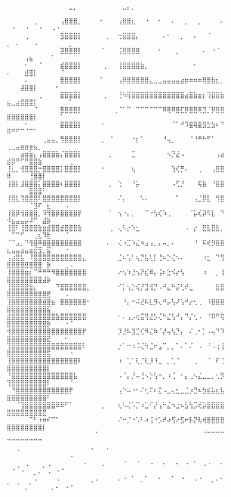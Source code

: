 ⠀⠀⠀⠀⠀⠀⠀⠀⠀⠀⠀⠀⠀⠀⠀⠀⠀⠀⠀⠀⠀⠀⠀⠀⠀⠀⠀⠀⠀⠀⠀⠀⠀⠀⠀⠀⠀⠀⠀⠀⠀⠀⠀⠀⠀⠀⠀⠀⠀⠀⠀⠀⠀⠀⠀⠀⠀⠀⠀⠀⠀⠀⠀⠀⠀
⠀⠀⠀⠀⠀⠀⠀⠀⠀⠀⠀⠀⠀⠀⣀⡀⠀⠀⠀⠀⠀⠀⠀⠀⠀⠀⣀⡄⡀⠀⠀⠀⠀⠀⠀⠀⠀⠀⠀⠀⠀⠀⠀⠀⠀⠀⠀⠀⠀⠀⠀⠀⠀⠀⠀⠀⠀⠀⠀⠀⠀⠀⠀⠀⠀
⠀⠀⠀⠀⠀⠀⢀⠀⠀⠀⠀⠀⢠⣿⣿⣿⡀⠀⠀⠀⠀⠂⠀⠀⠀⢠⣿⣿⣆⠀⠀⠐⠀⠀⠂⠀⠀⠄⠀⠀⡀⠀⠀⡀⠀⠀⠀⠀⠄⠀⠐⠀⠀⠐⠀⠀⠐⠀⠀⠠⠐⠀⠀⠀⠀
⠀⠀⠀⠀⢀⠀⠀⠀⠀⠀⠀⠀⣻⣿⣿⣿⡇⠀⠀⠀⠀⠀⢀⠀⠀⢒⣿⣿⣿⡄⠀⠀⠀⠀⠀⠄⠂⠀⠀⡀⠀⠀⠄⠀⠀⠈⠀⠀⠀⡀⠀⠄⠀⠀⠀⠠⠀⠀⠀⠀⠀⠀⠀⡀⠀
⠀⠀⠀⠀⠀⠀⠀⠀⠀⠀⠀⠀⣽⣿⣿⣿⡇⠀⠀⠀⠀⠈⠀⠀⠀⢨⣿⣿⣿⣿⠀⠀⠀⠀⠂⠀⠀⠀⡀⠀⠀⠀⠀⠀⠄⠀⠐⠈⠀⠀⠀⠀⠀⢠⣦⠀⠀⠀⠀⠁⠀⠀⠀⠀⠀
⠀⠀⠀⠀⠂⠀⠀⠈⠀⠀⠀⠀⣾⣿⣿⣿⡇⠀⠀⠀⠀⠀⡀⠀⠀⢸⣿⣿⣿⣿⣷⡀⠀⠀⠀⠀⠀⠀⠀⠀⠀⠀⠂⠀⠀⠀⠀⠀⠀⠄⠀⠀⠀⣾⣿⡇⠀⠀⠀⠀⠀⠈⠀⠀⠀
⠀⠀⠀⠀⠄⠀⠀⠀⠀⠀⠀⠀⣿⣿⣿⣿⡇⠀⠀⠀⠀⠁⠀⠀⠀⢠⡿⣿⣿⣿⣿⣿⣄⣀⣀⣤⣤⣤⣤⣴⡶⠶⠶⠶⢿⣿⣷⣆⡀⠀⠀⠀⣼⣿⣿⡇⠀⠀⠀⠀⠂⠀⠀⠀⠀
⠀⠀⠀⠀⠀⠀⠀⢀⠀⠀⠀⠀⣿⣿⣿⣿⡇⠀⠀⠀⠀⠀⡀⠀⠀⢘⠳⢿⣿⣿⣿⣿⣿⣿⣿⣿⣿⣿⣿⣿⣴⣿⣷⣶⡆⢹⣿⣿⣷⣦⣀⣴⣿⣿⣿⡇⠀⠀⠀⠀⠀⠀⠀⠁⠀
⠀⠀⠀⠀⠀⠀⠈⠀⠀⠀⠀⠀⣿⣿⣿⣿⡇⠀⠀⠀⠀⠀⠀⠀⢀⠈⠁⠉⠀⠉⠉⠉⠉⠉⠉⠿⢿⠿⣿⣏⡿⣿⣿⢿⣹⡈⡿⣿⣿⣿⣿⣿⣿⣿⣿⡇⠀⠀⠀⠀⠀⠁⠀⠀⠀
⠀⠀⠀⠀⠂⠀⠀⠀⠀⠀⠀⠀⣿⣿⣿⣿⡇⠀⠀⠀⠀⠐⠀⠀⠀⠀⠀⠀⠀⠀⠀⠀⠀⠀⠀⠀⠀⠈⠁⠚⠹⣿⢿⣿⣻⣓⣳⠆⠙⠿⠛⠋⠉⠈⠉⠁⠀⠀⠀⠀⠀⠀⠀⠀⠀
⠀⠀⠀⠀⠀⠀⠀⠀⢀⣤⣤⡀⢻⣿⣿⣿⡇⠀⠀⠀⠀⢀⠀⠈⠀⠀⠀⠀⠐⡆⠁⠀⠀⠀⠀⠘⢤⡀⠀⠀⠀⠈⠘⠛⠓⠋⠁⠀⠀⢀⣀⣤⣶⣶⣶⣦⡀⠀⠀⠀⠀⠀⠀⠀⠀
⠀⠀⠀⣴⣶⣷⡄⢠⣿⣿⣿⣷⡌⣿⣿⣿⡇⠀⠀⠀⠀⠀⠀⡀⠀⠀⠀⠀⣉⠀⠀⠀⠀⠀⠀⠀⠢⡙⣜⠠⠀⠀⠀⠀⠀⠀⠀⢠⣴⣾⡿⠛⠋⠛⣿⣿⣷⠀⠀⠀⠀⠀⠀⢀⠀
⢸⣆⡀⢺⣿⣿⣿⡒⣿⣿⣿⣿⡅⣿⣿⣿⡇⠀⠀⠀⠀⠐⠀⠀⠀⠀⠀⠀⢦⠀⠀⠀⠀⠀⠀⠀⠀⢱⢎⡛⠄⠀⠀⢀⠀⠀⢠⣿⣿⠿⠀⠀⠀⠀⢘⣿⣿⡇⠀⠀⠀⠀⠀⠀⠀
⢸⣿⡇⣸⣿⣿⣿⡅⣿⣿⣿⣿⠆⣿⣿⣿⡇⠀⠀⠀⠀⠀⠀⡀⠀⢑⠀⠀⠘⡥⠀⠀⠀⠀⠀⠀⠀⠠⢋⡘⠀⠀⠀⢯⣷⠀⠘⣿⣿⠀⠀⠀⠀⠀⣿⣿⣿⠃⠀⠀⠀⠀⠀⠀⠀
⢸⣿⣇⢹⣿⣿⣿⠇⣿⣿⣿⣿⣿⣿⣿⣿⡇⠀⠀⠀⠀⠀⠀⠀⠀⠌⡄⠀⠀⠀⠣⠄⠀⠀⠀⠀⠀⠀⠁⠀⠀⠀⢠⣈⡿⣇⠀⢻⣿⠀⠀⠀⠀⠀⠈⣹⠏⠀⣆⠀⠀⠀⠠⠀⠀
⢸⣿⡿⢺⣿⣿⣿⡀⠹⢻⣿⡿⣿⣿⣿⣿⡟⠀⠀⠀⠀⠀⠀⠁⠀⢢⠐⡄⡀⠀⠀⠉⠐⢣⢎⠱⢀⠀⠀⠀⠀⠈⡥⢎⡽⠫⣇⠀⠙⠺⣦⣤⣤⡤⠼⠋⠀⣼⡷⠀⠀⠀⠀⠀⠀
⢸⣿⠇⢸⣿⣿⣿⣷⣶⣾⣿⣿⣾⣿⣿⣿⣷⠀⠀⠀⠀⠀⠀⢀⠀⢄⠣⡔⠱⣂⠀⠀⠀⠀⠀⠀⠀⠀⠀⠀⠠⠀⡔⠀⣟⣧⣿⣷⡀⠀⠉⠉⠋⠀⠀⢀⣆⠹⣗⠀⠀⠀⠈⠀⠀
⠈⠉⣠⡀⠙⢻⣿⠿⣿⣿⣿⣿⣿⣿⣿⣿⣿⠀⠀⠀⠀⠀⠠⠀⠀⢌⠰⣉⠱⣌⠲⣠⢠⡀⡄⠤⡀⠄⠀⠀⠀⠀⠘⠀⠯⢞⡻⣿⣿⣆⣤⣤⣴⣤⣶⣞⣻⡀⣯⠀⠀⠀⠐⠀⠀
⢠⣴⣿⣧⠀⠸⣿⣿⣿⣿⣿⣿⣿⣿⣿⣿⣿⣄⠀⠀⠀⠀⠀⠀⠀⣈⠦⢡⠃⢦⡙⣧⢇⡇⢘⠦⡑⢌⠢⠄⠀⠀⠀⠀⠰⣂⠀⠙⢻⣿⣿⣿⣿⣿⣿⣿⣿⠀⡷⠀⠀⠀⢀⠠⠀
⢸⣿⣿⣿⣶⡆⠉⠛⠛⠛⠻⣿⣿⣿⣿⣿⣿⣿⠀⠀⠀⠀⠀⠀⠀⠔⢢⠱⣘⢢⡝⣎⠿⡄⢨⠆⣑⠪⡔⢣⠀⠀⠀⠀⠰⠀⠀⡀⢸⣿⣿⣿⣿⣿⣿⣿⣿⣼⡷⠀⠀⠀⠀⠀⠀
⢸⣿⣿⣿⣿⣷⡄⠀⠀⠀⠀⠙⣿⣿⣿⣿⣿⣿⡀⠀⠀⠀⠀⠀⠀⠊⡅⢢⡑⢮⡜⣹⢺⡙⠠⠚⣄⠓⡬⢃⠞⣀⠀⠀⠀⠀⠀⣷⣿⣿⣿⣿⣿⣿⣿⣿⣿⣿⣟⠀⠀⠀⠠⠀⠀
⢸⣿⣿⣿⣿⣿⣿⣿⣾⣿⣦⠀⣿⣿⣿⣿⣿⣿⠂⠀⠀⠀⠀⠀⠀⠀⠘⡄⠒⠬⣜⠧⣇⡻⢄⠚⡤⢣⠜⢡⠚⡔⢂⢀⠀⠸⣿⣿⣿⣿⣿⣿⣿⣿⣿⣿⣿⣿⣯⠀⠀⠀⠀⠀⠀
⣾⣿⣿⣿⣿⣿⣿⣿⣿⣿⣿⣷⣿⣿⣿⣿⣿⣿⠀⠀⠀⠀⠀⠀⠀⠂⠄⢠⡠⢖⣭⢻⣜⡣⢌⠓⣌⢣⠚⡄⠙⡌⢂⠠⠀⠘⠿⠛⢿⣿⣿⣿⣿⣿⣿⣿⣿⣿⡷⠀⠀⠀⠐⠈⠀
⢺⣿⣿⣿⣿⣿⣿⣿⣿⣿⣿⣿⣿⣿⣿⣿⣿⡟⠀⠀⠀⠀⠀⠀⠀⡹⣘⠧⣹⣉⢎⠻⣌⠷⠈⡜⢤⢣⡙⡄⠀⠌⢀⠂⡁⠠⢤⠙⠹⣿⣿⣿⣿⣿⣿⣿⣿⣿⣟⠀⠀⠀⠂⠀⠀
⢹⣿⣿⣿⣿⣿⣿⣿⣿⣿⣿⣿⣿⣿⣿⣿⣿⠇⠀⠀⠀⠀⠀⠀⠀⡐⠁⠒⠰⠨⢌⠳⣈⠖⣠⠉⡀⡀⠁⠄⠁⠌⠀⠠⠀⠘⠠⢰⢸⣿⣿⣿⣿⣿⣿⣿⣿⣿⣯⠀⠀⠀⠀⠐⠀
⢸⣿⣿⣿⣿⣿⣿⣿⣿⣿⣿⣿⣿⣿⣿⣿⠇⠀⠀⠀⠀⠀⠀⠀⠀⠰⠀⢁⠁⢇⡈⢇⡸⠸⣀⠀⡀⢁⠈⠀⠀⠀⢀⠀⠀⠈⠀⠏⢈⣿⣿⣿⣿⣿⣿⣿⣿⣿⡇⠀⠀⠀⠀⠀⠀
⠘⣿⣿⣿⣿⣿⣿⣿⣿⣿⣿⣿⣿⣿⣿⣧⠀⠀⠀⠀⠀⠀⠀⠀⠀⠠⠈⡄⡘⠤⢘⠢⡑⢣⠒⡀⠰⢈⠀⠂⡄⢀⠢⣌⣀⣀⡀⢂⡻⢹⣿⣿⣿⣿⣿⣿⣿⣿⠇⠀⠀⠀⠀⠈⠀
⠀⠙⣿⣿⣿⣿⣿⣿⣿⣿⣿⣿⣿⣿⡟⠀⠀⠀⠀⠀⠀⠀⠀⠀⠀⢠⠑⠤⠐⠂⠌⢂⠍⠆⣍⠠⣀⢄⣂⣀⣈⡰⣙⠦⣳⣮⣥⣆⣧⣿⣿⣿⣿⣿⣿⣿⣿⣿⠃⠀⠀⠀⠀⠀⠀
⠀⠀⠈⢹⣿⣿⣿⣿⣿⣿⣿⠿⠿⠋⠁⠀⠀⠀⠀⠀⠀⢀⠀⠀⠀⢆⠣⢌⠡⡉⠰⣁⠊⡜⢠⠓⣌⠲⣐⠦⣣⢳⡩⢞⡵⣿⣿⣿⣿⣿⣿⣿⣿⣿⣿⣿⣿⣟⠀⠀⠀⠀⠀⠀⠀
⠀⠀⠀⠀⠀⠉⠃⠰⠶⠎⠉⠁⠀⠀⠀⠀⠀⠀⠀⠀⠀⠀⠀⠀⠀⠌⠒⡈⠐⠡⠃⠴⢨⠐⡡⠞⠴⢫⠔⣫⠖⡧⡝⢧⢾⣿⣿⣿⣿⣿⣿⣿⣿⣿⣿⣿⣿⡇⠀⠀⠀⠀⠀⠀⠀
⠀⠀⠀⠀⠀⠀⠀⠀⠀⠀⠀⠀⠀⠀⠀⠀⠀⠀⠀⠀⠁⠀⠀⠀⠀⠀⠀⠀⠀⠀⠀⠀⠀⠀⠀⠀⠀⠀⠀⠀⠀⠀⠀⠀⠈⠉⠉⠉⠉⠉⠉⠉⠉⠉⠉⠉⠉⠀⠀⠀⠀⠀⠀⠀⠀
⠀⠀⠠⠀⠀⠀⠀⠀⠀⠀⠀⠀⠀⠀⠀⠀⠀⠀⠀⠂⠀⠀⠐⠀⠀⠀⠀⠀⠀⠀⠀⠀⠀⠀⠀⠀⠀⠀⠀⠀⠀⠀⠀⠀⠀⠀⠀⠀⠀⠀⠀⠀⠀⠀⠀⠀⠀⠀⠀⠀⠀⠀⠀⠐⠀
⠀⠀⢀⠀⠠⠀⠀⠀⡀⠠⠀⠀⠀⠀⠀⠀⠀⠐⠀⠀⠀⠠⠀⠀⠀⠀⠈⠀⠀⠈⠀⠀⠐⠀⠀⠂⠀⠀⠂⠀⠐⠀⠁⠀⠠⠐⠀⠀⠂⠀⠈⠀⠐⠀⠀⡀⠄⠀⠠⠀⠐⠈⠀⠀⠀
⠀⠀⠀⠀⠀⠀⠠⠀⠀⠀⠀⠠⠀⠀⠀⠀⠀⠀⠀⡀⠄⠀⠀⠀⠀⠄⠐⠀⠁⠀⡀⠁⠀⠀⠂⠀⠀⠁⠀⠐⠀⠀⠠⠐⠀⠀⡀⠄⠂⠁⠀⠈⠀⡀⠁⠀⠀⠀⠀⡀⠄⠀⠠⠐⠀